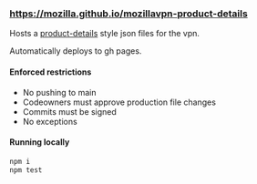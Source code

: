 ### https://mozilla.github.io/mozillavpn-product-details

Hosts a [product-details](https://github.com/mozilla-releng/product-details) style json files for the vpn.

Automatically deploys to gh pages.

#### Enforced restrictions
* No pushing to main
* Codeowners must approve production file changes
* Commits must be signed
* No exceptions

#### Running locally

```sh
npm i
npm test
```
